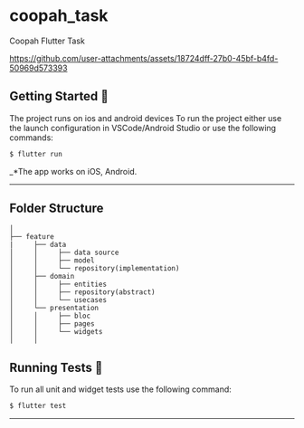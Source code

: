 # coopah_task
 Coopah Flutter Task



https://github.com/user-attachments/assets/18724dff-27b0-45bf-b4fd-50969d573393



## Getting Started 🚀

The project runs on ios and android devices
To run the project either use the launch configuration in VSCode/Android Studio or use the following commands:

```sh
$ flutter run 
```

_\*The app works on iOS, Android.

---


## Folder Structure
```
│
├── feature
|     ├── data
│     │     ├── data source
│     │     ├── model
│     │     └── repository(implementation)
│     ├── domain     
│     │     ├── entities
│     │     ├── repository(abstract)
│     │     └── usecases
│     └── presentation
│     │     ├── bloc
│     │     ├── pages
│     │     └── widgets
│     │        
```


## Running Tests 🧪

To run all unit and widget tests use the following command:

```sh
$ flutter test 
```

---
